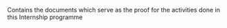 Contains the documents which serve as the proof for the activities done in this Internship programme 
